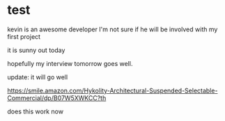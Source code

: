 # test
kevin is an awesome developer
I'm not sure if he will be involved with my first project

it is sunny out today

hopefully my interview tomorrow goes well.  

update: it will go well


https://smile.amazon.com/Hykolity-Architectural-Suspended-Selectable-Commercial/dp/B07W5XWKCC?th

does this work now
